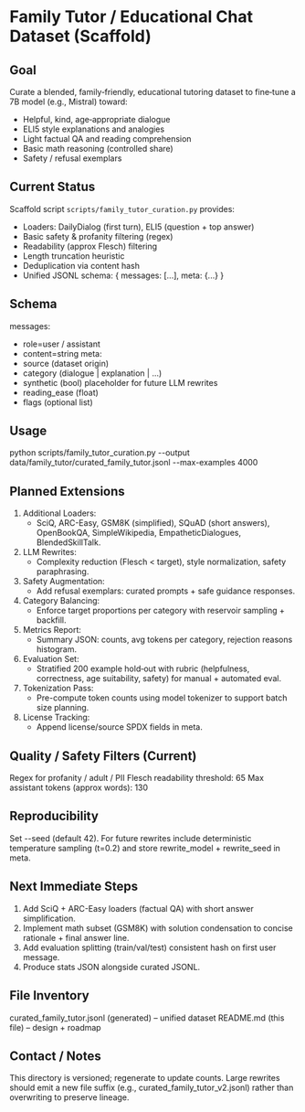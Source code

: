 Family Tutor / Educational Chat Dataset (Scaffold)
=================================================

Goal
----
Curate a blended, family‑friendly, educational tutoring dataset to fine‑tune a 7B model (e.g., Mistral) toward:
  - Helpful, kind, age‑appropriate dialogue
  - ELI5 style explanations and analogies
  - Light factual QA and reading comprehension
  - Basic math reasoning (controlled share)
  - Safety / refusal exemplars

Current Status
--------------
Scaffold script `scripts/family_tutor_curation.py` provides:
  - Loaders: DailyDialog (first turn), ELI5 (question + top answer)
  - Basic safety & profanity filtering (regex)
  - Readability (approx Flesch) filtering
  - Length truncation heuristic
  - Deduplication via content hash
  - Unified JSONL schema: { messages: [...], meta: {...} }

Schema
------
messages:
  - role=user / assistant
  - content=string
meta:
  - source (dataset origin)
  - category (dialogue | explanation | ...)
  - synthetic (bool) placeholder for future LLM rewrites
  - reading_ease (float)
  - flags (optional list)

Usage
-----
python scripts/family_tutor_curation.py --output data/family_tutor/curated_family_tutor.jsonl --max-examples 4000

Planned Extensions
------------------
1. Additional Loaders:
   - SciQ, ARC-Easy, GSM8K (simplified), SQuAD (short answers), OpenBookQA, SimpleWikipedia, EmpatheticDialogues, BlendedSkillTalk.
2. LLM Rewrites:
   - Complexity reduction (Flesch < target), style normalization, safety paraphrasing.
3. Safety Augmentation:
   - Add refusal exemplars: curated prompts + safe guidance responses.
4. Category Balancing:
   - Enforce target proportions per category with reservoir sampling + backfill.
5. Metrics Report:
   - Summary JSON: counts, avg tokens per category, rejection reasons histogram.
6. Evaluation Set:
   - Stratified 200 example hold‑out with rubric (helpfulness, correctness, age suitability, safety) for manual + automated eval.
7. Tokenization Pass:
   - Pre-compute token counts using model tokenizer to support batch size planning.
8. License Tracking:
   - Append license/source SPDX fields in meta.

Quality / Safety Filters (Current)
---------------------------------
Regex for profanity / adult / PII
Flesch readability threshold: 65
Max assistant tokens (approx words): 130

Reproducibility
---------------
Set --seed (default 42). For future rewrites include deterministic temperature sampling (t=0.2) and store rewrite_model + rewrite_seed in meta.

Next Immediate Steps
--------------------
1. Add SciQ + ARC-Easy loaders (factual QA) with short answer simplification.
2. Implement math subset (GSM8K) with solution condensation to concise rationale + final answer line.
3. Add evaluation splitting (train/val/test) consistent hash on first user message.
4. Produce stats JSON alongside curated JSONL.

File Inventory
--------------
curated_family_tutor.jsonl (generated) – unified dataset
README.md (this file) – design + roadmap

Contact / Notes
---------------
This directory is versioned; regenerate to update counts. Large rewrites should emit a new file suffix (e.g., curated_family_tutor_v2.jsonl) rather than overwriting to preserve lineage.

